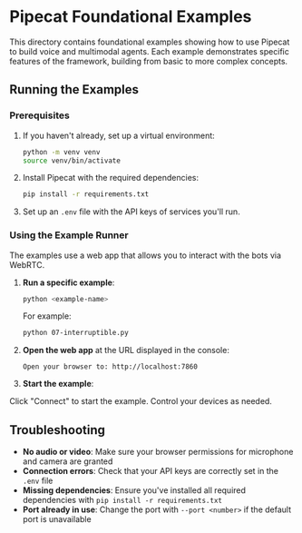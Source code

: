 # Pipecat Foundational Examples

This directory contains foundational examples showing how to use Pipecat to build voice and multimodal agents. Each example demonstrates specific features of the framework, building from basic to more complex concepts.

## Running the Examples

### Prerequisites

1. If you haven't already, set up a virtual environment:

   ```bash
   python -m venv venv
   source venv/bin/activate
   ```

2. Install Pipecat with the required dependencies:

   ```bash
   pip install -r requirements.txt
   ```

3. Set up an `.env` file with the API keys of services you'll run.

### Using the Example Runner

The examples use a web app that allows you to interact with the bots via WebRTC.

1. **Run a specific example**:

   ```bash
   python <example-name>
   ```

   For example:

   ```bash
   python 07-interruptible.py
   ```

2. **Open the web app** at the URL displayed in the console:

   ```
   Open your browser to: http://localhost:7860
   ```

3. **Start the example**:

Click "Connect" to start the example. Control your devices as needed.

## Troubleshooting

- **No audio or video**: Make sure your browser permissions for microphone and camera are granted
- **Connection errors**: Check that your API keys are correctly set in the `.env` file
- **Missing dependencies**: Ensure you've installed all required dependencies with `pip install -r requirements.txt`
- **Port already in use**: Change the port with `--port <number>` if the default port is unavailable
